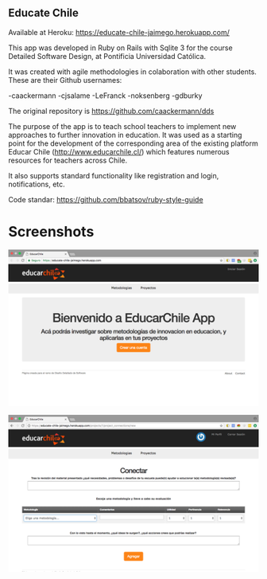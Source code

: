 
## Educate Chile ##

Available at Heroku: https://educate-chile-jaimego.herokuapp.com/

This app was developed in Ruby on Rails with Sqlite 3 for the course Detailed Software Design, at Pontificia Universidad Católica. 

It was created with agile methodologies in colaboration with other students. These are their Github usernames:

-caackermann
-cjsalame
-LeFranck
-noksenberg
-gdburky

The original repository is https://github.com/caackermann/dds

The purpose of the app is to teach school teachers to implement new approaches to further innovation in education. It was used as a starting point for the development of the corresponding area of the existing platform Educar Chile (http://www.educarchile.cl/) which features numerous resources for teachers across Chile.

It also supports standard functionality like registration and login, notifications, etc.

 Code standar: https://github.com/bbatsov/ruby-style-guide

# Screenshots

![](screenshot1.png)

![](screenshot2.png)
